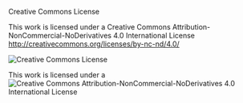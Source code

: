 Creative Commons License

This work is licensed under a Creative Commons Attribution-NonCommercial-NoDerivatives 4.0 International License
http://creativecommons.org/licenses/by-nc-nd/4.0/

![Creative Commons License](https://i.creativecommons.org/l/by-nc-nd/4.0/88x31.png)

This work is licensed under a ![Creative Commons Attribution-NonCommercial-NoDerivatives 4.0 International License](http://creativecommons.org/licenses/by-nc-nd/4.0/)
